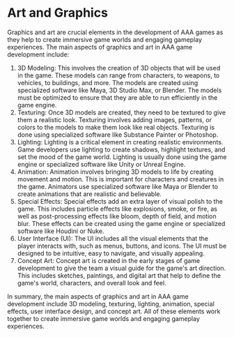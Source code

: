 # Art and Graphics

Graphics and art are crucial elements in the development of AAA games as they help to create immersive game worlds and engaging gameplay experiences. The main aspects of graphics and art in AAA game development include:

1. 3D Modeling: This involves the creation of 3D objects that will be used in the game. These models can range from characters, to weapons, to vehicles, to buildings, and more. The models are created using specialized software like Maya, 3D Studio Max, or Blender. The models must be optimized to ensure that they are able to run efficiently in the game engine.
2. Texturing: Once 3D models are created, they need to be textured to give them a realistic look. Texturing involves adding images, patterns, or colors to the models to make them look like real objects. Texturing is done using specialized software like Substance Painter or Photoshop.
3. Lighting: Lighting is a critical element in creating realistic environments. Game developers use lighting to create shadows, highlight textures, and set the mood of the game world. Lighting is usually done using the game engine or specialized software like Unity or Unreal Engine.
4. Animation: Animation involves bringing 3D models to life by creating movement and motion. This is important for characters and creatures in the game. Animators use specialized software like Maya or Blender to create animations that are realistic and believable.
5. Special Effects: Special effects add an extra layer of visual polish to the game. This includes particle effects like explosions, smoke, or fire, as well as post-processing effects like bloom, depth of field, and motion blur. These effects can be created using the game engine or specialized software like Houdini or Nuke.
6. User Interface (UI): The UI includes all the visual elements that the player interacts with, such as menus, buttons, and icons. The UI must be designed to be intuitive, easy to navigate, and visually appealing.
7. Concept Art: Concept art is created in the early stages of game development to give the team a visual guide for the game's art direction. This includes sketches, paintings, and digital art that help to define the game's world, characters, and overall look and feel.

In summary, the main aspects of graphics and art in AAA game development include 3D modeling, texturing, lighting, animation, special effects, user interface design, and concept art. All of these elements work together to create immersive game worlds and engaging gameplay experiences.
